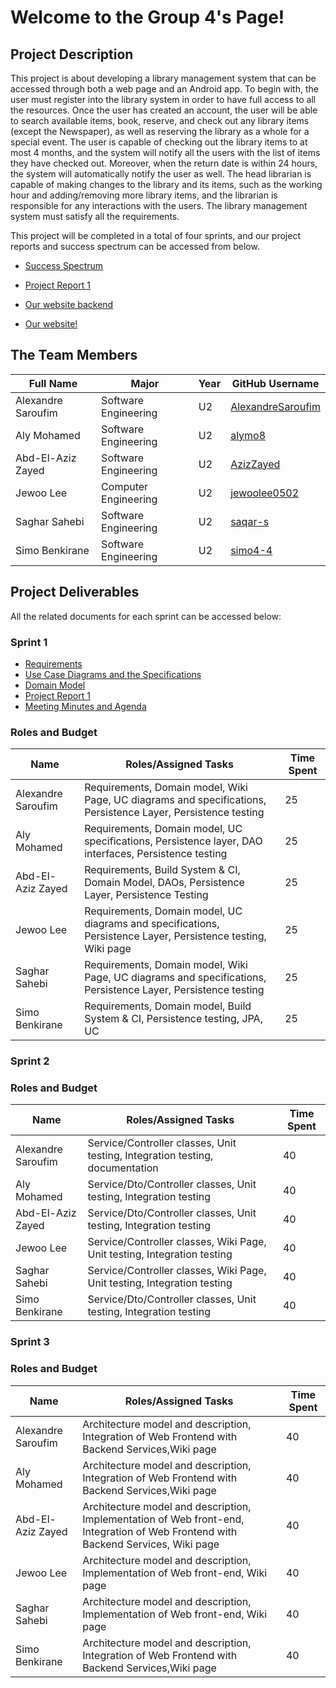 # Welcome to the Group 4's Page!
## Project Description
This project is about developing a library management system that can be accessed through both a web page and an Android app. To begin with, the user must register into the library system in order to have full access to all the resources. Once the user has created an account, the user will be able to search available items, book, reserve, and check out any library items (except the Newspaper), as well as reserving the library as a whole for a special event. The user is capable of checking out the library items to at most 4 months, and the system will notify all the users with the list of items they have checked out. Moreover, when the return date is within 24 hours, the system will automatically notify the user as well. The head librarian is capable of making changes to the library and its items, such as the working hour and adding/removing more library items, and the librarian is responsible for any interactions with the users. The library management system must satisfy all the requirements.

This project will be completed in a total of four sprints, and our project reports and success spectrum can be accessed from below.

- [Success Spectrum](https://github.com/McGill-ECSE321-Fall2021/project-group-04/wiki/Success-Spectrum)

- [Project Report 1](https://github.com/McGill-ECSE321-Fall2021/project-group-04/wiki/Project-Report-1)

- [Our website backend](https://library-backend-a6a.herokuapp.com)
- [Our website!](https://library-frontend-a6a.herokuapp.com)


## The Team Members
|      Full Name     |         Major        | Year |  GitHub Username  |
| ------------------ | -------------------- | ---- | ----------------- |
| Alexandre Saroufim | Software Engineering |  U2  | [AlexandreSaroufim](https://github.com/alexandresaroufim) |
|    Aly Mohamed     | Software Engineering |  U2  | [alymo8](https://github.com/alymo8)        |
| Abd-El-Aziz Zayed  | Software Engineering |  U2  | [AzizZayed](https://github.com/AzizZayed) |
|     Jewoo Lee      | Computer Engineering |  U2  | [jewoolee0502](https://github.com/jewoolee0502)   |
|   Saghar Sahebi    | Software Engineering |  U2  | [saqar-s](https://github.com/saqar-s)     |
| Simo      Benkirane| Software Engineering |  U2  | [simo4-4 ](https://github.com/simo4-4)|

## Project Deliverables 
All the related documents for each sprint can be accessed below:

### Sprint 1
- [Requirements](https://github.com/McGill-ECSE321-Fall2021/project-group-04/wiki/Requirements)
- [Use Case Diagrams and the Specifications](https://github.com/McGill-ECSE321-Fall2021/project-group-04/wiki/Use-Case-Diagrams-and-Specifications)
- [Domain Model](https://github.com/McGill-ECSE321-Fall2021/project-group-04/wiki/Domain-Model)
- [Project Report 1](https://github.com/McGill-ECSE321-Fall2021/project-group-04/wiki/Project-Report-1)
- [Meeting Minutes and Agenda](https://github.com/McGill-ECSE321-Fall2021/project-group-04/wiki/Meeting-minutes-and-agenda)


### Roles and Budget
|        Name        |         Roles/Assigned Tasks       |    Time Spent   |
| ------------------ | ---------------------------------- | --------------- |
| Alexandre Saroufim | Requirements, Domain model, Wiki Page, UC diagrams and specifications, Persistence Layer, Persistence testing                                   |        25      |
|    Aly Mohamed     | Requirements,  Domain model, UC specifications, Persistence layer, DAO interfaces, Persistence testing  |        25    |
| Abd-El-Aziz Zayed  | Requirements, Build System & CI, Domain Model, DAOs, Persistence Layer, Persistence Testing|    25       |
|     Jewoo Lee      | Requirements, Domain model, UC diagrams and specifications, Persistence Layer, Persistence testing, Wiki page   |       25      |
|   Saghar Sahebi    | Requirements, Domain model, Wiki Page, UC diagrams and specifications, Persistence Layer, Persistence testing                                  |        25    |
| Simo      Benkirane| Requirements, Domain model, Build System & CI, Persistence testing, JPA, UC                              |    25     |

### Sprint 2


### Roles and Budget
|        Name        |         Roles/Assigned Tasks       |    Time Spent   |
| ------------------ | ---------------------------------- | --------------- |
| Alexandre Saroufim | Service/Controller classes, Unit testing, Integration testing, documentation                                   |        40      |
|    Aly Mohamed     | Service/Dto/Controller classes, Unit testing, Integration testing  |        40    |
| Abd-El-Aziz Zayed  | Service/Dto/Controller classes,  Unit testing, Integration testing |    40       |
|     Jewoo Lee      | Service/Controller classes, Wiki Page, Unit testing, Integration testing   |       40      |
|   Saghar Sahebi    | Service/Controller classes, Wiki Page, Unit testing, Integration testing         |        40    |
| Simo      Benkirane| Service/Dto/Controller classes,  Unit testing, Integration testing                  |    40     |

### Sprint 3


### Roles and Budget
|        Name        |         Roles/Assigned Tasks       |    Time Spent   |
| ------------------ | ---------------------------------- | --------------- |
| Alexandre Saroufim | Architecture model and description, Integration of Web Frontend with Backend Services,Wiki page                                   |        40      |
|    Aly Mohamed     | Architecture model and description, Integration of Web Frontend with Backend Services,Wiki page  |        40    |
| Abd-El-Aziz Zayed  | Architecture model and description, Implementation of Web front-end, Integration of Web Frontend with Backend Services, Wiki page |    40       |
|     Jewoo Lee      | Architecture model and description, Implementation of Web front-end, Wiki page  |       40      |
|   Saghar Sahebi    | Architecture model and description, Implementation of Web front-end, Wiki page        |        40    |
| Simo      Benkirane| Architecture model and description, Integration of Web Frontend with Backend Services,Wiki page                 |    40     |


